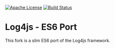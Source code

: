 [![Apache License](http://img.shields.io/badge/license-Apache%202.0-blue.svg?style=flat)](LICENSE.txt) [![Build Status](https://travis-ci.org/mobilexag/log4js.svg?branch=master)](https://travis-ci.org/mobilexag/log4js)

Log4js - ES6 Port
======

This fork is a slim ES6 port of the Log4js framework.

[license-image]: http://img.shields.io/badge/license-Apache%202.0-blue.svg?style=flat
[license-url]: LICENSE.txt
